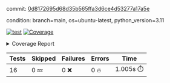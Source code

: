 commit: [0d8172695d68d35b565ffa3d6ce4d53277a17a5e](https://github.com/rcmdnk/conf-finder/tree/0d8172695d68d35b565ffa3d6ce4d53277a17a5e)

condition: branch=main, os=ubuntu-latest, python_version=3.11

[![test](https://github.com/rcmdnk/conf-finder/actions/workflows/test.yml/badge.svg)](https://github.com/rcmdnk/conf-finder/actions/runs/10678504143)
<a href="https://github.com/rcmdnk/conf-finder/blob/0d8172695d68d35b565ffa3d6ce4d53277a17a5e/README.md"><img alt="Coverage" src="https://img.shields.io/badge/Coverage-93%25-brightgreen.svg" /></a><details><summary>Coverage Report </summary><table><tr><th>File</th><th>Stmts</th><th>Miss</th><th>Cover</th><th>Missing</th></tr><tbody><tr><td colspan="5"><b>src/conf_finder</b></td></tr><tr><td>&nbsp; &nbsp;<a href="https://github.com/rcmdnk/conf-finder/blob/0d8172695d68d35b565ffa3d6ce4d53277a17a5e/src/conf_finder/conf_finder.py">conf_finder.py</a></td><td>102</td><td>8</td><td>92%</td><td><a href="https://github.com/rcmdnk/conf-finder/blob/0d8172695d68d35b565ffa3d6ce4d53277a17a5e/src/conf_finder/conf_finder.py#L65-L67">65&ndash;67</a>, <a href="https://github.com/rcmdnk/conf-finder/blob/0d8172695d68d35b565ffa3d6ce4d53277a17a5e/src/conf_finder/conf_finder.py#L76">76</a>, <a href="https://github.com/rcmdnk/conf-finder/blob/0d8172695d68d35b565ffa3d6ce4d53277a17a5e/src/conf_finder/conf_finder.py#L81">81</a>, <a href="https://github.com/rcmdnk/conf-finder/blob/0d8172695d68d35b565ffa3d6ce4d53277a17a5e/src/conf_finder/conf_finder.py#L141-L142">141&ndash;142</a>, <a href="https://github.com/rcmdnk/conf-finder/blob/0d8172695d68d35b565ffa3d6ce4d53277a17a5e/src/conf_finder/conf_finder.py#L174">174</a></td></tr><tr><td><b>TOTAL</b></td><td><b>107</b></td><td><b>8</b></td><td><b>93%</b></td><td>&nbsp;</td></tr></tbody></table></details>

| Tests | Skipped | Failures | Errors | Time |
| ----- | ------- | -------- | -------- | ------------------ |
| 16 | 0 :zzz: | 0 :x: | 0 :fire: | 1.005s :stopwatch: |

